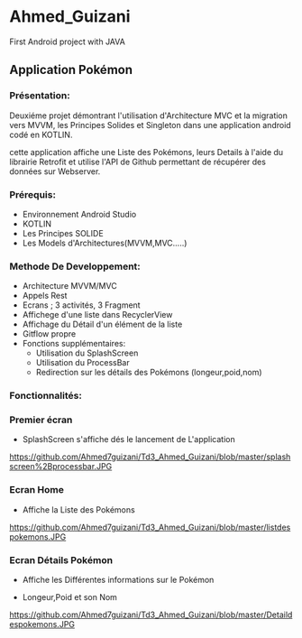 # Ahmed_Guizani

First Android project with JAVA

## Application Pokémon

### Présentation:

Deuxiéme projet démontrant l'utilisation d'Architecture MVC et la migration vers MVVM, les Principes Solides et Singleton dans une application android codé en KOTLIN.

cette application affiche une Liste des Pokémons, leurs Details à l'aide du librairie Retrofit et utilise l'API de Github permettant de récupérer des données sur Webserver.

### Prérequis:

* Environnement Android Studio
* KOTLIN
* Les Principes SOLIDE
* Les Models d'Architectures(MVVM,MVC.....)

### Methode De Developpement: 

* Architecture MVVM/MVC
* Appels Rest
* Ecrans ; 3 activités, 3 Fragment
* Affichege d'une liste dans RecyclerView
* Affichage du Détail d'un élément de la liste 
* Gitflow propre 
* Fonctions supplémentaires:
    * Utilisation du SplashScreen 
    * Utilisation du ProcessBar
    * Redirection sur les détails des Pokémons (longeur,poid,nom)

### Fonctionnalités:

### Premier écran

* SplashScreen s'affiche dés le lancement de L'application

https://github.com/Ahmed7guizani/Td3_Ahmed_Guizani/blob/master/splashscreen%2Bprocessbar.JPG

### Ecran Home 

* Affiche la Liste des Pokémons 

https://github.com/Ahmed7guizani/Td3_Ahmed_Guizani/blob/master/listdespokemons.JPG

### Ecran Détails Pokémon

* Affiche les Différentes informations sur le Pokémon 

* Longeur,Poid et son Nom

https://github.com/Ahmed7guizani/Td3_Ahmed_Guizani/blob/master/Detaildespokemons.JPG
